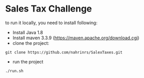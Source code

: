 # Sales Tax Challenge

to run it locally, you need to install following:

- Install Java 1.8
- Install maven 3.3.9 (https://maven.apache.org/download.cgi)
- clone the project: 
```
git clone https://github.com/nahrinrs/SalexTaxes.git
```

- run the project 
```
./run.sh
```







